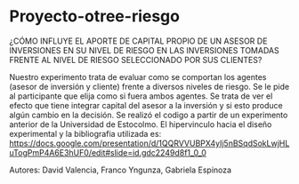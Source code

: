 # Proyecto-otree-riesgo
¿CÓMO INFLUYE EL APORTE DE CAPITAL PROPIO DE UN ASESOR DE INVERSIONES EN SU NIVEL DE RIESGO EN LAS INVERSIONES TOMADAS FRENTE AL NIVEL DE RIESGO SELECCIONADO POR SUS CLIENTES?

Nuestro experimento trata de evaluar como se comportan los agentes (asesor de inversión y cliente) frente a diversos niveles de riesgo. Se le pide al participante que 
elija como si fuera ambos agentes. Se trata de ver el efecto que tiene integrar capital del asesor a la inversión y si esto produce algún cambio en la decisión. Se realizó el codigo
a partir de un experimento anterior de la Universidad de Estocolmo. El hipervinculo hacia el diseño experimental y la bibliografia utilizada es: https://docs.google.com/presentation/d/1QQRVVUBPX4yIj5nBSqdSokLwjHLuTogPmP4A6E3hUF0/edit#slide=id.gdc2249d8f1_0_0

Autores: David Valencia, Franco Yngunza, Gabriela Espinoza
